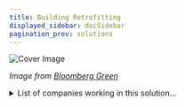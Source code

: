 ```yaml
---
title: Building Retrofitting
displayed_sidebar: docSidebar
pagination_prev: solutions
---
```


![Cover Image](../static/img/building-retrofitting.jpg)

_Image from [Bloomberg Green](https://www.bloomberg.com/sponsors/jll/seven-ways-to-retrofit/)_

<details>
        <summary>List of companies working in this solution...</summary>
         <em>Note: this is an experimental AI feature. Accuracy and completeness are a work in progress</em>
        <div>
            <ul>
             
                <li><a href="https://veerhousevoda.com">Veerhouse Voda</a></li>
            
                <li><a href="https://blokable.com">Blokable</a></li>
            
                <li><a href="https://dandelionenergy.com">Dandelion</a></li>
            
                <li><a href="https://75f.io">75f</a></li>
            
                <li><a href="https://hempitecture.com">Hempitecture</a></li>
            
                <li><a href="https://www.brainboxai.com/">Brainbox Ai</a></li>
            
                <li><a href="https://www.e8angels.com/">E8 Angels</a></li>
            
                <li><a href="https://carbicrete.com">Carbicrete</a></li>
            
                <li><a href="https://www.plantprefab.com/">Plant Prefab</a></li>
            
                <li><a href="https://katerra.com">Katerra</a></li>
            
                <li><a href="https://soletairpower.fi">Soletair Power</a></li>
            
                <li><a href="https://warminguptoclimatetech.substack.com">Warming Up To Climate Tech</a></li>
            
                <li><a href="https://renewpower.in">Renew Power</a></li>
            
            </ul>
        </div>
        </details>


:::company job openings
  #### [View open jobs in this Solution](https://climatebase.org/jobs?l=&q=&drawdown_solutions=Building+Retrofitting)
:::

## Overview

Building retrofitting involves enhancing existing buildings to be more energy-efficient and reduce their carbon impact, achieved through methods such as insulation, energy-efficient windows, and upgraded heating/cooling systems. Technological advances, such as energy-efficient windows and aerogel insulation, have driven progress in this field.

## Progress Made

- Thermal insulation, energy-efficient windows, and green roofs.

- Notable contributors include Building Decarbonization Coalition, the U.S. Green Building Council, among others.

## Lessons Learned

Key insights from the development and implementation of Building Retrofitting to reverse climate change include:

1. **Comprehensive Planning**: An all-encompassing plan is essential, aiming for optimal energy efficiency and carbon reduction while minimizing expenses.
2. **Stakeholder Engagement**: Involving all parties, from building owners to government officials, is crucial during planning and execution.
3. **Financing Variety**: Exploring diverse financing options, such as private investment, government incentives, and utility rebates, can make retrofitting more affordable.
4. **Holistic Approach**: The most successful retrofitting projects address both physical and operational aspects of buildings.
5. **Part of Broader Effort**: Retrofitting's impact in reducing emissions is significant but must align with broader decarbonization strategies.

## Challenges Ahead

Major challenges remaining in Building Retrofitting for climate change reversal are:

1. **High Costs**: The substantial expenses associated with retrofit projects often discourage adoption, especially for residential properties and smaller businesses.
2. **Awareness Gap**: Lack of awareness about retrofitting's benefits hinders its widespread adoption.
3. **Skilled Personnel**: A shortage of trained professionals qualified for retrofitting projects can lead to suboptimal results.

## Best Path Forward

While the optimal path forward for Building Retrofitting may vary based on community specifics, some general best practices include:

1. **Clear Goals**: Set clear retrofitting goals aligned with climate change mitigation objectives.
2. **Stakeholder Involvement**: Engage building owners, occupants, and local government in the planning and design phases.
3. **Comprehensive Audit**: Conduct an energy audit to identify potential retrofit measures.
4. **Appropriate Measures**: Select retrofit actions suitable for the building and climate, prioritizing energy savings and emission reductions.
5. **Phased Implementation**: Gradually implement retrofit measures, starting with cost-effective options.
6. **Evaluation and Sharing**: Continuously monitor results and share insights to aid other communities.